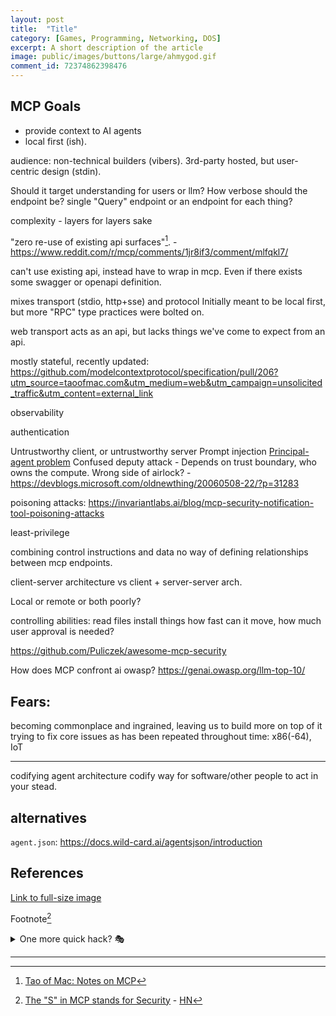 ```yaml
---
layout: post
title:	"Title"
category: [Games, Programming, Networking, DOS]
excerpt: A short description of the article
image: public/images/buttons/large/ahmygod.gif
comment_id: 72374862398476
---
```


## MCP Goals

* provide context to AI agents
* local first (ish).


audience: non-technical builders (vibers).
3rd-party hosted, but user-centric design (stdin).

Should it target understanding for users or llm?
How verbose should the endpoint be?
single "Query" endpoint or an endpoint for each thing?


complexity - layers for layers sake

"zero re-use of existing api surfaces"[^3]. - https://www.reddit.com/r/mcp/comments/1jr8if3/comment/mlfqkl7/


can't use existing api, instead have to wrap in mcp.
Even if there exists some swagger or openapi definition.

mixes transport (stdio, http+sse) and protocol
Initially meant to be local first, but more "RPC" type practices were bolted on.

web transport acts as an api, but lacks things we've come to expect from an api.

mostly stateful, recently updated: https://github.com/modelcontextprotocol/specification/pull/206?utm_source=taoofmac.com&utm_medium=web&utm_campaign=unsolicited_traffic&utm_content=external_link

observability

authentication

Untrustworthy client, or untrustworthy server
Prompt injection
[Principal-agent problem](https://www.doc.ic.ac.uk/~mjs/publications/msras.pdf)
Confused deputy attack - 
Depends on trust boundary, who owns the compute.
Wrong side of airlock? - https://devblogs.microsoft.com/oldnewthing/20060508-22/?p=31283

poisoning attacks: https://invariantlabs.ai/blog/mcp-security-notification-tool-poisoning-attacks


least-privilege

combining control instructions and data
no way of defining relationships between mcp endpoints.

client-server architecture vs client + server-server arch.

Local or remote or both poorly?


controlling abilities: read files install things
how fast can it move, how much user approval is needed?



https://github.com/Puliczek/awesome-mcp-security


How does MCP confront ai owasp?
https://genai.owasp.org/llm-top-10/



## Fears:

becoming commonplace and ingrained, leaving us to build more on top of it trying to fix core issues as has been repeated throughout time: x86(-64), IoT

---

codifying agent architecture
codify way for software/other people to act in your stead.




## alternatives

`agent.json`: https://docs.wild-card.ai/agentsjson/introduction








## References

[^1]: [The "S" in MCP stands for Security](https://elenacross7.medium.com/%EF%B8%8F-the-s-in-mcp-stands-for-security-91407b33ed6b) - [HN](https://news.ycombinator.com/item?id=43600192)
[^2]: [A critical look at MCP](https://raz.sh/blog/2025-05-02_a_critical_look_at_mcp) - [HN](https://news.ycombinator.com/item?id=43945993)
[^3]: [Tao of Mac: Notes on MCP](https://taoofmac.com/space/notes/2025/03/22/1900)










<!-- Image example
![MS-DOS Family Tree](/images/folder/filename.png){:width="700px"}
-->
<!-- Link example -->
[Link to full-size image](/images/buttons/large/ahmygod.gif)

Footnote[^1]

<details>
  <summary>One more quick hack? 🎭</summary>
  <div markdown="1">
  → Easy  
  → And simple
  </div>
</details>


<!-- Separator -->
---
